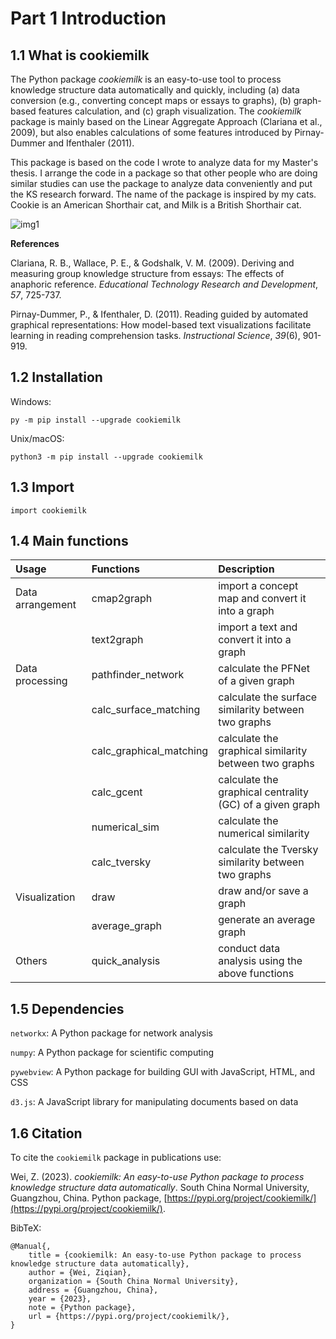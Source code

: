 # Part 1 Introduction

## 1.1 What is cookiemilk

The Python package *cookiemilk* is an easy-to-use tool to process knowledge structure data automatically and quickly, including (a) data conversion (e.g., converting concept maps or essays to graphs), (b) graph-based features calculation, and (c) graph visualization. The *cookiemilk* package is mainly based on the Linear Aggregate Approach (Clariana et al., 2009), but also enables calculations of some features introduced by Pirnay-Dummer and Ifenthaler (2011). 

This package is based on the code I wrote to analyze data for my Master's thesis. I arrange the code in a package so that other people who are doing similar studies can use the package to analyze data conveniently and put the KS research forward. The name of the package is inspired by my cats. Cookie is an American Shorthair cat, and Milk is a British Shorthair cat.

![img1](/img/logo.svg)

**References**

Clariana, R. B., Wallace, P. E., & Godshalk, V. M. (2009). Deriving and measuring group knowledge structure from essays: The effects of anaphoric reference. *Educational Technology Research and Development*, *57*, 725-737.

Pirnay-Dummer, P., & Ifenthaler, D. (2011). Reading guided by automated graphical representations: How model-based text visualizations facilitate learning in reading comprehension tasks. *Instructional Science*, *39*(6), 901-919.

## 1.2 Installation

Windows:
```
py -m pip install --upgrade cookiemilk
```

Unix/macOS:
```
python3 -m pip install --upgrade cookiemilk
```

## 1.3 Import
```
import cookiemilk
```

## 1.4 Main functions

|Usage             | Functions     | Description |
|:-----------------|:--------------|:------------|
|Data arrangement  |cmap2graph              | import a concept map and convert it into a graph          |
|                  |text2graph              | import a text and convert it into a graph                 |
|Data processing   |pathfinder_network      | calculate the PFNet of a given graph                      |
|                  |calc_surface_matching   | calculate the surface similarity between two graphs       |
|                  |calc_graphical_matching | calculate the graphical similarity between two graphs     |
|                  |calc_gcent              | calculate the graphical centrality (GC) of a given graph  |
|                  |numerical_sim           | calculate the numerical similarity                        |
|                  |calc_tversky            | calculate the Tversky similarity between two graphs       |
|Visualization     |draw                    | draw and/or save a graph                                  |
|                  |average_graph           | generate an average graph                                 |
|Others            |quick_analysis          | conduct data analysis using the above functions           |

## 1.5 Dependencies
`networkx`: A Python package for network analysis

`numpy`: A Python package for scientific computing

`pywebview`: A Python package for building GUI with JavaScript, HTML, and CSS

`d3.js`: A JavaScript library for manipulating documents based on data

## 1.6 Citation
To cite the `cookiemilk` package in publications use:

Wei, Z. (2023). *cookiemilk: An easy-to-use Python package to process knowledge structure data automatically*. South China Normal University, Guangzhou, China. Python package, [https://pypi.org/project/cookiemilk/](https://pypi.org/project/cookiemilk/).

BibTeX:
```
@Manual{,
    title = {cookiemilk: An easy-to-use Python package to process knowledge structure data automatically},
    author = {Wei, Ziqian},
    organization = {South China Normal University},
    address = {Guangzhou, China},
    year = {2023},
    note = {Python package},
    url = {https://pypi.org/project/cookiemilk/},
}
```
